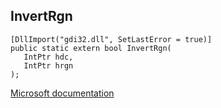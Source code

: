 ## InvertRgn

```
[DllImport("gdi32.dll", SetLastError = true)]
public static extern bool InvertRgn(
   IntPtr hdc,
   IntPtr hrgn
);
```

[Microsoft documentation](https://docs.microsoft.com/en-us/windows/win32/api/wingdi/nf-wingdi-invertrgn)
